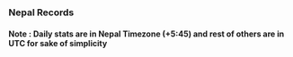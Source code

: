 ### Nepal Records 
#### Note : Daily stats are in Nepal Timezone (+5:45) and rest of others are in UTC for sake of simplicity 
